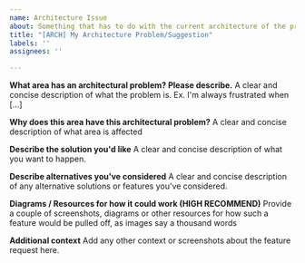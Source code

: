 ```yaml
---
name: Architecture Issue
about: Something that has to do with the current architecture of the project
title: "[ARCH] My Architecture Problem/Suggestion"
labels: ''
assignees: ''

---
```


**What area has an architectural problem? Please describe.**
A clear and concise description of what the problem is. Ex. I'm always frustrated when [...]

**Why does this area have this architectural problem?**
A clear and concise description of what area is affected

**Describe the solution you'd like**
A clear and concise description of what you want to happen.

**Describe alternatives you've considered**
A clear and concise description of any alternative solutions or features you've considered.

**Diagrams / Resources for how it could work (HIGH RECOMMEND)**
Provide a couple of screenshots, diagrams or other resources for how such a feature would be pulled off, as images say a thousand words

**Additional context**
Add any other context or screenshots about the feature request here.
